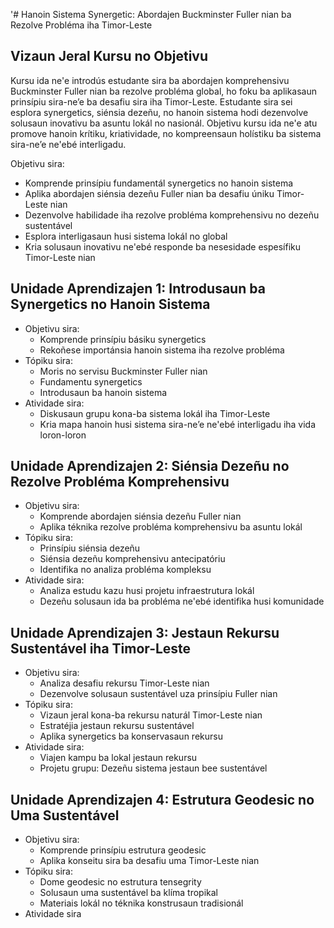 '# Hanoin Sistema Synergetic: Abordajen Buckminster Fuller nian ba Rezolve Probléma iha Timor-Leste

## Vizaun Jeral Kursu no Objetivu

Kursu ida ne'e introdús estudante sira ba abordajen komprehensivu Buckminster Fuller nian ba rezolve probléma global, ho foku ba aplikasaun prinsípiu sira-ne’e ba desafiu sira iha Timor-Leste. Estudante sira sei esplora synergetics, siénsia dezeñu, no hanoin sistema hodi dezenvolve solusaun inovativu ba asuntu lokál no nasionál. Objetivu kursu ida ne'e atu promove hanoin krítiku, kriatividade, no kompreensaun holístiku ba sistema sira-ne’e ne'ebé interligadu.

Objetivu sira:
- Komprende prinsípiu fundamentál synergetics no hanoin sistema
- Aplika abordajen siénsia dezeñu Fuller nian ba desafiu úniku Timor-Leste nian
- Dezenvolve habilidade iha rezolve probléma komprehensivu no dezeñu sustentável
- Esplora interligasaun husi sistema lokál no global
- Kria solusaun inovativu ne'ebé responde ba nesesidade espesífiku Timor-Leste nian

## Unidade Aprendizajen 1: Introdusaun ba Synergetics no Hanoin Sistema
- Objetivu sira:
  * Komprende prinsípiu básiku synergetics
  * Rekoñese importánsia hanoin sistema iha rezolve probléma
- Tópiku sira:
  * Moris no servisu Buckminster Fuller nian
  * Fundamentu synergetics
  * Introdusaun ba hanoin sistema
- Atividade sira:
  * Diskusaun grupu kona-ba sistema lokál iha Timor-Leste
  * Kria mapa hanoin husi sistema sira-ne’e ne'ebé interligadu iha vida loron-loron

## Unidade Aprendizajen 2: Siénsia Dezeñu no Rezolve Probléma Komprehensivu
- Objetivu sira:
  * Komprende abordajen siénsia dezeñu Fuller nian
  * Aplika téknika rezolve probléma komprehensivu ba asuntu lokál
- Tópiku sira:
  * Prinsípiu siénsia dezeñu
  * Siénsia dezeñu komprehensivu antecipatóriu
  * Identifika no analiza probléma kompleksu
- Atividade sira:
  * Analiza estudu kazu husi projetu infraestrutura lokál
  * Dezeñu solusaun ida ba probléma ne'ebé identifika husi komunidade

## Unidade Aprendizajen 3: Jestaun Rekursu Sustentável iha Timor-Leste
- Objetivu sira:
  * Analiza desafiu rekursu Timor-Leste nian
  * Dezenvolve solusaun sustentável uza prinsípiu Fuller nian
- Tópiku sira:
  * Vizaun jeral kona-ba rekursu naturál Timor-Leste nian
  * Estratéjia jestaun rekursu sustentável
  * Aplika synergetics ba konservasaun rekursu
- Atividade sira:
  * Viajen kampu ba lokal jestaun rekursu
  * Projetu grupu: Dezeñu sistema jestaun bee sustentável

## Unidade Aprendizajen 4: Estrutura Geodesic no Uma Sustentável
- Objetivu sira:
  * Komprende prinsípiu estrutura geodesic
  * Aplika konseitu sira ba desafiu uma Timor-Leste nian
- Tópiku sira:
  * Dome geodesic no estrutura tensegrity
  * Solusaun uma sustentável ba klíma tropikal
  * Materiais lokál no téknika konstrusaun tradisionál
- Atividade sira